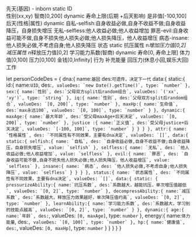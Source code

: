 先天(基因) - inborn
    static 
        ID  
        性别(xx,xy)
        智商[0,200]
    dynamic
        寿命上限(后期 +后天影响)
        是非值[-100,100]
后天(性格|属性)
    dynamic
        自私-selfish:自身收益必做,自身不收益不做;自身收益降压，自身损失增压
        无私-selfless:他人收益必做;他人收益增加
        罪恶-evil:自身收益可能不做,自身不损失他人损失必做;他人损失降压，他人收益增压
        病态-insane:他人损失必做,不考虑自身;他人损失降压
状态 
    static 
        抗压属性 n*增加压力值[0,2]
        减压属性 n*释放压力值[0,2]
        学习能力系数(智商)
    dynamic
        寿命[0, 寿命上限]
        体力值[0,100]
        压力[0,100]
        金钱[0,Infinity]
行为
    补充能量
    回压力(休息小回,娱乐大回)
    工作

let personCodeDes = {
    dna:{
        name:`基因`
        des:`可遗传，决定下一代`
        data:{
            static:{
                id:{
                    name:`UID`,
                    des:``,
                    valueDes: `new Date().getTime()`,
                    type: `number`
                },
                sex:{
                    name:`性别`,
                    des:`父母双方split后random组合`,
                    valueDes: `('xx', 'xy')`,
                    type: `string`
                },
                iq:{
                    name:`性别`,
                    des:`父母双方split后random组合`,
                    valueDes: `[0, 200]`,
                    type: `number`
                },
                maxHp:{
                    name:`生命值`,
                    des:`max永远100`,
                    valueDes: `[0, 100]`,
                    type: `number`
                }
            },
            dynamic:{
                maxAge:{
                    name:`最大年龄`,
                    des:`受父母maxAge+后天决定`,
                    valueDes: `[0, 200]`,
                    type: `number`
                },
                justice :{
                    name:`正义值`,
                    des:`受父母justice+后天决定`,
                    valueDes: `[-100, 100]`,
                    type: `number`
                }
            }
        }
    },
    attr:{
        name: `性格属性`,
        des: `不同属性有不同效果，主要有dna决定`,
        valueDes: `[]`,
        data:{
            static:{
                selfish:{
                    name: `自私`,
                    des: `自身收益必做,自身不收益不做;自身收益降压，自身损失增压`,
                    value: `selfish`
                },
                selfless:{
                    name: `无私`,
                    des: `他人收益必做;他人收益增加`,
                    value: `selfless`
                },
                evil:{
                    name: `罪恶`,
                    des: `自身收益可能不做,自身不损失他人损失必做;他人损失降压，他人收益增压`,
                    value: `selfless`
                },
                insane:{
                    name: `病态`,
                    des: `他人损失必做,不考虑自身;他人损失降压`,
                    value: `selfless`
                }
            }
        }
    },
    status:{
        name: `状态属性`,
        des: `不同属性有不同效果，主要有dna决定`,
        valueDes: `[]`,
        data:{
            static: {
                pressurizeAbility:{
                    name:`抗压系数`,
                    des:`系数越大，越能抗压，单次增压值越低`,
                    valueDes: `[0, 2]`,
                    type: `number`
                },
                decompressAbility:{
                    name:`减压系数`,
                    des:`系数越大，释放压力效果越好，单次降压值约高`,
                    valueDes: `[0, 2]`,
                    type: `number`
                },
                learnAbility:{
                    name:`学习能力系数`,
                    des:`系数越大，学习到的技能点越高`,
                    valueDes: `[0, 2]`,
                    type: `number`
                }
            },
            dynamic:{
                age:{
                    name:`年龄`,
                    des:``,
                    valueDes: `[0, maxAge]`,
                    type: `number`
                },
                energy:{
                    name:`体力 能量`,
                    des:``,
                    valueDes: `[0, 100]`,
                    type: `number`
                },
                hp:{
                    name:`健康值`,
                    des:``,
                    valueDes: `[0, maxHp]`,
                    type: `number`
                }
            }
        }
    }
}